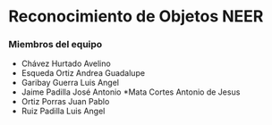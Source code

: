 # Reconocimiento de Objetos NEER
### Miembros del equipo
* Chávez Hurtado Avelino
* Esqueda Ortiz Andrea Guadalupe
* Garibay Guerra Luis Angel
* Jaime Padilla José Antonio
*Mata Cortes Antonio de Jesus
* Ortiz Porras Juan Pablo
* Ruiz Padilla Luis Angel
